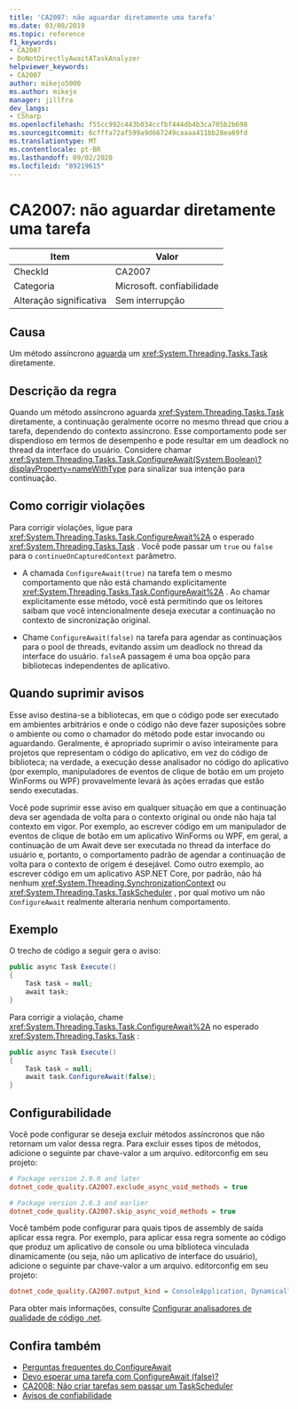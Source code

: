 ```yaml
---
title: 'CA2007: não aguardar diretamente uma tarefa'
ms.date: 03/08/2019
ms.topic: reference
f1_keywords:
- CA2007
- DoNotDirectlyAwaitATaskAnalyzer
helpviewer_keywords:
- CA2007
author: mikejo5000
ms.author: mikejo
manager: jillfra
dev_langs:
- CSharp
ms.openlocfilehash: f55cc992c443b034ccfbf444db4b3ca705b2b698
ms.sourcegitcommit: 6cfffa72af599a9d667249caaaa411bb28ea69fd
ms.translationtype: MT
ms.contentlocale: pt-BR
ms.lasthandoff: 09/02/2020
ms.locfileid: "89219615"
---
```

# <a name="ca2007-do-not-directly-await-a-task"></a>CA2007: não aguardar diretamente uma tarefa

|Item|Valor|
|-|-|
|CheckId|CA2007|
|Categoria|Microsoft. confiabilidade|
|Alteração significativa|Sem interrupção|

## <a name="cause"></a>Causa

Um método assíncrono [aguarda](/dotnet/csharp/language-reference/keywords/await) um <xref:System.Threading.Tasks.Task> diretamente.

## <a name="rule-description"></a>Descrição da regra

Quando um método assíncrono aguarda <xref:System.Threading.Tasks.Task> diretamente, a continuação geralmente ocorre no mesmo thread que criou a tarefa, dependendo do contexto assíncrono. Esse comportamento pode ser dispendioso em termos de desempenho e pode resultar em um deadlock no thread da interface do usuário. Considere chamar <xref:System.Threading.Tasks.Task.ConfigureAwait(System.Boolean)?displayProperty=nameWithType> para sinalizar sua intenção para continuação.

## <a name="how-to-fix-violations"></a>Como corrigir violações

Para corrigir violações, ligue para <xref:System.Threading.Tasks.Task.ConfigureAwait%2A> o esperado <xref:System.Threading.Tasks.Task> . Você pode passar um `true` ou `false` para o `continueOnCapturedContext` parâmetro.

- A chamada `ConfigureAwait(true)` na tarefa tem o mesmo comportamento que não está chamando explicitamente <xref:System.Threading.Tasks.Task.ConfigureAwait%2A> . Ao chamar explicitamente esse método, você está permitindo que os leitores saibam que você intencionalmente deseja executar a continuação no contexto de sincronização original.

- Chame `ConfigureAwait(false)` na tarefa para agendar as continuaçãos para o pool de threads, evitando assim um deadlock no thread da interface do usuário. `false`A passagem é uma boa opção para bibliotecas independentes de aplicativo.

## <a name="when-to-suppress-warnings"></a>Quando suprimir avisos

Esse aviso destina-se a bibliotecas, em que o código pode ser executado em ambientes arbitrários e onde o código não deve fazer suposições sobre o ambiente ou como o chamador do método pode estar invocando ou aguardando. Geralmente, é apropriado suprimir o aviso inteiramente para projetos que representam o código do aplicativo, em vez do código de biblioteca; na verdade, a execução desse analisador no código do aplicativo (por exemplo, manipuladores de eventos de clique de botão em um projeto WinForms ou WPF) provavelmente levará às ações erradas que estão sendo executadas.

Você pode suprimir esse aviso em qualquer situação em que a continuação deva ser agendada de volta para o contexto original ou onde não haja tal contexto em vigor. Por exemplo, ao escrever código em um manipulador de eventos de clique de botão em um aplicativo WinForms ou WPF, em geral, a continuação de um Await deve ser executada no thread da interface do usuário e, portanto, o comportamento padrão de agendar a continuação de volta para o contexto de origem é desejável. Como outro exemplo, ao escrever código em um aplicativo ASP.NET Core, por padrão, não há nenhum <xref:System.Threading.SynchronizationContext> ou <xref:System.Threading.Tasks.TaskScheduler> , por qual motivo um não `ConfigureAwait` realmente alteraria nenhum comportamento.

## <a name="example"></a>Exemplo

O trecho de código a seguir gera o aviso:

```csharp
public async Task Execute()
{
    Task task = null;
    await task;
}
```

Para corrigir a violação, chame <xref:System.Threading.Tasks.Task.ConfigureAwait%2A> no esperado <xref:System.Threading.Tasks.Task> :

```csharp
public async Task Execute()
{
    Task task = null;
    await task.ConfigureAwait(false);
}
```

## <a name="configurability"></a>Configurabilidade

Você pode configurar se deseja excluir métodos assíncronos que não retornam um valor dessa regra. Para excluir esses tipos de métodos, adicione o seguinte par chave-valor a um arquivo. editorconfig em seu projeto:

```ini
# Package version 2.9.0 and later
dotnet_code_quality.CA2007.exclude_async_void_methods = true

# Package version 2.6.3 and earlier
dotnet_code_quality.CA2007.skip_async_void_methods = true
```

Você também pode configurar para quais tipos de assembly de saída aplicar essa regra. Por exemplo, para aplicar essa regra somente ao código que produz um aplicativo de console ou uma biblioteca vinculada dinamicamente (ou seja, não um aplicativo de interface do usuário), adicione o seguinte par chave-valor a um arquivo. editorconfig em seu projeto:

```ini
dotnet_code_quality.CA2007.output_kind = ConsoleApplication, DynamicallyLinkedLibrary
```

Para obter mais informações, consulte [Configurar analisadores de qualidade de código .net](configure-fxcop-analyzers.md).

## <a name="see-also"></a>Confira também

- [Perguntas frequentes do ConfigureAwait](https://devblogs.microsoft.com/dotnet/configureawait-faq/)
- [Devo esperar uma tarefa com ConfigureAwait (false)?](https://github.com/Microsoft/vs-threading/blob/master/doc/cookbook_vs.md#should-i-await-a-task-with-configureawaitfalse)
- [CA2008: Não criar tarefas sem passar um TaskScheduler](ca2008.md)
- [Avisos de confiabilidade](reliability-warnings.md)
